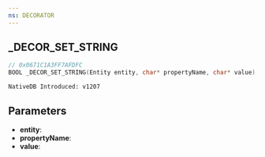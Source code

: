 ```yaml
---
ns: DECORATOR
---
```

## _DECOR_SET_STRING

```c
// 0x0671C1A3FF7AFDFC
BOOL _DECOR_SET_STRING(Entity entity, char* propertyName, char* value);
```

```
NativeDB Introduced: v1207
```

## Parameters
* **entity**:
* **propertyName**:
* **value**:
